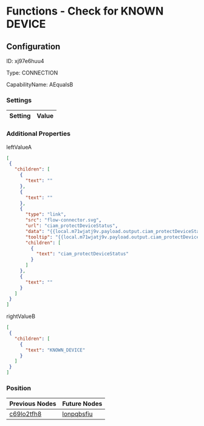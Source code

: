 # Functions - Check for KNOWN DEVICE
## Configuration
ID:  xj97e6huu4

Type: CONNECTION 

CapabilityName: AEqualsB

### Settings
| Setting | Value  |
| :------------------------ | ---------------------------------------- |
 




### Additional Properties
leftValueA
 ```json 
[
  {
    "children": [
      {
        "text": ""
      },
      {
        "text": ""
      },
      {
        "type": "link",
        "src": "flow-connector.svg",
        "url": "ciam_protectDeviceStatus",
        "data": "{{local.m71wjatj9v.payload.output.ciam_protectDeviceStatus}}",
        "tooltip": "{{local.m71wjatj9v.payload.output.ciam_protectDeviceStatus}}",
        "children": [
          {
            "text": "ciam_protectDeviceStatus"
          }
        ]
      },
      {
        "text": ""
      }
    ]
  }
]
```


rightValueB
 ```json 
[
  {
    "children": [
      {
        "text": "KNOWN_DEVICE"
      }
    ]
  }
]
```




### Position
| Previous Nodes | Future Nodes |
| :------------- | ------------ |
| [c69lo2tfh8](./c69lo2tfh8.md) | [lonpqbsfiu](./lonpqbsfiu.md) |